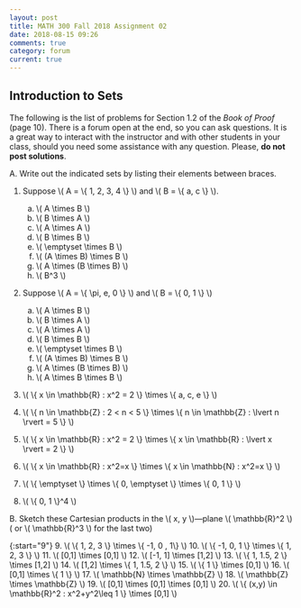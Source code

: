 ```yaml
---
layout: post
title: MATH 300 Fall 2018 Assignment 02
date: 2018-08-15 09:26
comments: true
category: forum
current: true
---
```


## Introduction to Sets

<div class="alert alert-info">
	The following is the list of problems for Section 1.2 of the <em>Book of Proof</em> (page 10).  There is a forum open at the end, so you can ask questions.  It is a great way to interact with the instructor and with other students in your class, should you need some assistance with any question. Please, <strong>do not post solutions</strong>.
</div>

A. Write out the indicated sets by listing their elements between braces.

1. Suppose \\( A = \\{ 1, 2, 3, 4 \\} \\) and \\( B = \\{ a, c \\} \\).

	<ol type="a">
		<li> \( A \times B \) </li>
		<li> \( B \times A \) </li>
		<li> \( A \times A \) </li>
		<li> \( B \times B \) </li>
		<li> \( \emptyset \times B \) </li>
		<li> \( (A \times B) \times B \) </li>
		<li> \( A \times (B \times B) \) </li>
		<li> \( B^3 \) </li>
	</ol>

2. Suppose \\( A = \\{ \pi, e, 0 \\} \\) and \\( B = \\{ 0, 1 \\} \\)

	<ol type="a">
		<li> \( A \times B \) </li>
		<li> \( B \times A \) </li>
		<li> \( A \times A \) </li>
		<li> \( B \times B \) </li>
		<li> \( \emptyset \times B \) </li>
		<li> \( (A \times B) \times B \) </li>
		<li> \( A \times (B \times B) \) </li>
		<li> \( A \times B \times B \) </li>
	</ol>

3. \\( \\{ x \in \mathbb{R} : x^2 = 2 \\} \times \\{ a, c, e \\} \\)
4. \\( \\{ n \in \mathbb{Z} : 2 < n < 5 \\} \times \\{ n \in \mathbb{Z} : \lvert n \rvert = 5 \\} \\)
5. \\( \\{ x \in \mathbb{R} : x^2 = 2 \\} \times \\{ x \in \mathbb{R} : \lvert x \rvert = 2 \\} \\)
6. \\( \\{ x \in \mathbb{R} : x^2=x \\} \times \\{ x \in \mathbb{N} : x^2=x \\} \\)
7. \\( \\{ \emptyset \\} \times \\{ 0, \emptyset \\} \times \\{ 0, 1 \\} \\)
8. \\( \\{ 0, 1 \\}^4 \\)


 B. Sketch these Cartesian products in the \\( x, y \\)—plane \\( \mathbb{R}^2 \\) ( or \\( \mathbb{R}^3 \\) for the last two)

{:start="9"}
9. \\( \\{ 1, 2, 3 \\} \times \\{ -1, 0 , 1\\} \\)
10. \\( \\{ -1, 0, 1 \\} \times \\{ 1, 2, 3 \\} \\)
11. \\( [0,1] \times [0,1] \\)
12. \\( [-1, 1] \times [1,2] \\)
13. \\( \\{ 1, 1.5, 2 \\} \times [1,2] \\)
14. \\( [1,2] \times \\{ 1, 1.5, 2 \\} \\)
15. \\( \\{ 1 \\} \times [0,1] \\)
16. \\( [0,1] \times \\{ 1 \\} \\)
17. \\( \mathbb{N} \times \\mathbb{Z} \\)
18. \\( \mathbb{Z} \times \mathbb{Z} \\)
19. \\( [0,1] \times [0,1] \times [0,1] \\)
20. \\( \\{ (x,y) \in \mathbb{R}^2 : x^2+y^2\leq 1 \\} \times [0,1] \\)